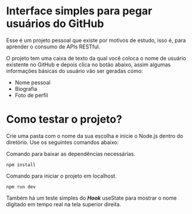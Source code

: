 # Interface simples para pegar usuários do GitHub

Esse é um projeto pessoal que existe por motivos de estudo, isso é, para aprender o consumo de APIs RESTful.

O projeto tem uma caixa de texto da qual você coloca o nome de usuário existente no GitHub e depois clica no botão abaixo, assim algumas informações básicas do usuário vão ser geradas como:
* Nome pessoal
* Biografia
* Foto de perfil

# Como testar o projeto?

Crie uma pasta com o nome da sua escolha e inicie o Node.js dentro do diretório. Use os seguintes comandos abaixo:

Comando para baixar as dependências necessárias.
```
npm install
```
Comando para iniciar o projeto em localhost.
```
npm run dev
```

Também há um teste simples do _**Hook**_ useState para mostrar o nome digitado em tempo real na tela superior direita.
